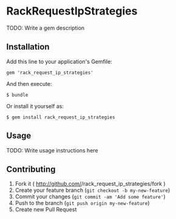 # RackRequestIpStrategies

TODO: Write a gem description

## Installation

Add this line to your application's Gemfile:

    gem 'rack_request_ip_strategies'

And then execute:

    $ bundle

Or install it yourself as:

    $ gem install rack_request_ip_strategies

## Usage

TODO: Write usage instructions here

## Contributing

1. Fork it ( http://github.com/<my-github-username>/rack_request_ip_strategies/fork )
2. Create your feature branch (`git checkout -b my-new-feature`)
3. Commit your changes (`git commit -am 'Add some feature'`)
4. Push to the branch (`git push origin my-new-feature`)
5. Create new Pull Request
